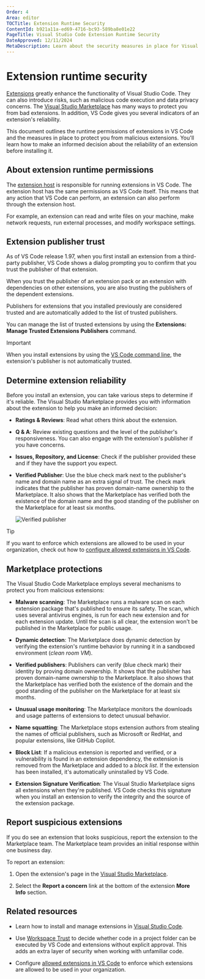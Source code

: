 ```yaml
---
Order: 4
Area: editor
TOCTitle: Extension Runtime Security
ContentId: b921a11a-ed69-4716-bc93-589ba8e01e22
PageTitle: Visual Studio Code Extension Runtime Security
DateApproved: 12/11/2024
MetaDescription: Learn about the security measures in place for Visual Studio Code extensions, including permissions, user reliability checks, and Marketplace protections.
---
```


# Extension runtime security

[Extensions](/docs/editor/extension-marketplace.md) greatly enhance the functionality of Visual Studio Code. They can also introduce risks, such as malicious code execution and data privacy concerns. The [Visual Studio Marketplace](https://marketplace.visualstudio.com/vscode) has many ways to protect you from bad extensions. In addition, VS Code gives you several indicators of an extension's reliability.

This document outlines the runtime permissions of extensions in VS Code and the measures in place to protect you from malicious extensions. You'll learn how to make an informed decision about the reliability of an extension before installing it.

## About extension runtime permissions

The [extension host](/api/advanced-topics/extension-host.md) is responsible for running extensions in VS Code. The extension host has the same permissions as VS Code itself. This means that any action that VS Code can perform, an extension can also perform through the extension host.

For example, an extension can read and write files on your machine, make network requests, run external processes, and modify workspace settings.

## Extension publisher trust

As of VS Code release 1.97, when you first install an extension from a third-party publisher, VS Code shows a dialog prompting you to confirm that you trust the publisher of that extension.

When you trust the publisher of an extension pack or an extension with dependencies on other extensions, you are also trusting the publishers of the dependent extensions.

Publishers for extensions that you installed previously are considered trusted and are automatically added to the list of trusted publishers.

You can manage the list of trusted extensions by using the **Extensions: Manage Trusted Extensions Publishers** command.

> [!IMPORTANT]
> When you install extensions by using the [VS Code command line](/docs/editor/command-line.md#working-with-extensions), the extension's publisher is not automatically trusted.

## Determine extension reliability

Before you install an extension, you can take various steps to determine if it's reliable. The Visual Studio Marketplace provides you with information about the extension to help you make an informed decision:

* **Ratings & Reviews**: Read what others think about the extension.

* **Q & A**: Review existing questions and the level of the publisher's responsiveness. You can also engage with the extension's publisher if you have concerns.

* **Issues, Repository, and License**: Check if the publisher provided these and if they have the support you expect.

* **Verified Publisher**: Use the blue check mark next to the publisher's name and domain name as an extra signal of trust. The check mark indicates that the publisher has proven domain-name ownership to the Marketplace. It also shows that the Marketplace has verified both the existence of the domain name and the good standing of the publisher on the Marketplace for at least six months.

    ![Verified publisher](images/extension-marketplace/bluecheck.png)

> [!TIP]
> If you want to enforce which extensions are allowed to be used in your organization, check out how to [configure allowed extensions in VS Code](/docs/setup/enterprise.md#configure-allowed-extensions).

## Marketplace protections

The Visual Studio Code Marketplace employs several mechanisms to protect you from malicious extensions:

* **Malware scanning**: The Marketplace runs a malware scan on each extension package that's published to ensure its safety. The scan, which uses several antivirus engines, is run for each new extension and for each extension update. Until the scan is all clear, the extension won't be published in the Marketplace for public usage.

* **Dynamic detection**: The Marketplace does dynamic detection by verifying the extension's runtime behavior by running it in a sandboxed environment (_clean room VM_).

* **Verified publishers**: Publishers can verify (blue check mark) their identity by proving domain ownership. It shows that the publisher has proven domain-name ownership to the Marketplace. It also shows that the Marketplace has verified both the existence of the domain and the good standing of the publisher on the Marketplace for at least six months.

* **Unusual usage monitoring**: The Marketplace monitors the downloads and usage patterns of extensions to detect unusual behavior.

* **Name squatting**: The Marketplace stops extension authors from stealing the names of official publishers, such as Microsoft or RedHat, and popular extensions, like GitHub Copilot.

* **Block List**: If a malicious extension is reported and verified, or a vulnerability is found in an extension dependency, the extension is removed from the Marketplace and added to a *block list*. If the extension has been installed, it's automatically uninstalled by VS Code.

* **Extension Signature Verification**: The Visual Studio Marketplace signs all extensions when they're published. VS Code checks this signature when you install an extension to verify the integrity and the source of the extension package.

## Report suspicious extensions

If you do see an extension that looks suspicious, report the extension to the Marketplace team. The Marketplace team provides an initial response within one business day.

To report an extension:

1. Open the extension's page in the [Visual Studio Marketplace](https://marketplace.visualstudio.com/vscode).

1. Select the **Report a concern** link at the bottom of the extension **More Info** section.

## Related resources

* Learn how to install and manage extensions in [Visual Studio Code](/docs/editor/extension-marketplace.md).

* Use [Workspace Trust](/docs/editor/workspace-trust.md) to decide whether code in a project folder can be executed by VS Code and extensions without explicit approval. This adds an extra layer of security when working with unfamiliar code.

* Configure [allowed extensions in VS Code](/docs/setup/enterprise.md#configure-allowed-extensions) to enforce which extensions are allowed to be used in your organization.
